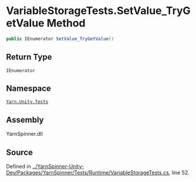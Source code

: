 <!-- This file was generated by a tool. Do not edit this file by hand. -->

# VariableStorageTests.SetValue_TryGetValue Method


```csharp
public IEnumerator SetValue_TryGetValue()
```

## Return Type
`IEnumerator`


## Namespace
[`Yarn.Unity.Tests`](/api/csharp/yarn.unity.tests/README.md)

## Assembly
YarnSpinner.dll

## Source
Defined in [../YarnSpinner-Unity-Dev/Packages/YarnSpinner/Tests/Runtime/VariableStorageTests.cs](https://github.com/YarnSpinnerTool/YarnSpinner-Unity//blob/develop/Tests/Runtime/VariableStorageTests.cs#L52), line 52.
